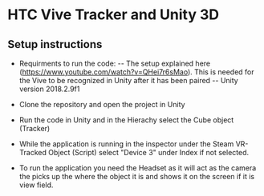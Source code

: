 # HTC Vive Tracker and Unity 3D
## Setup instructions
- Requirments to run the code:
-- The setup explained here (https://www.youtube.com/watch?v=QHei7r6sMao). This is needed for the Vive to be recognized in Unity after it has been paired
-- Unity version 2018.2.9f1

- Clone the repository and open the project in Unity
- Run the code in Unity and in the Hierachy select the Cube object (Tracker)
- While the application is running in the inspector under the Steam VR-Tracked Object (Script) select "Device 3" under Index if not selected.
- To run the application you need the Headset as it will act as the camera the picks up the where the object it is and shows it on the screen if it is view field.
